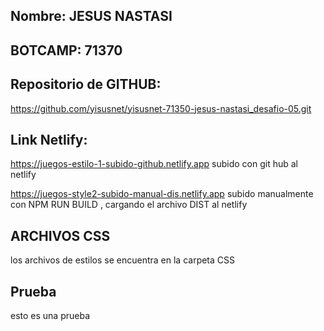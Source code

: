 
## Nombre: JESUS NASTASI
## BOTCAMP:  71370
## Repositorio de GITHUB:
 https://github.com/yisusnet/yisusnet-71350-jesus-nastasi_desafio-05.git
## Link Netlify: 
https://juegos-estilo-1-subido-github.netlify.app
subido con git hub al netlify



https://juegos-style2-subido-manual-dis.netlify.app
subido manualmente con NPM RUN BUILD , cargando el archivo DIST al netlify

## ARCHIVOS CSS 
los archivos de estilos se encuentra en la carpeta CSS

## Prueba
esto es una prueba
